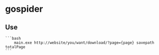 # gospider



## Use

    ```bash
        main.exe http://website/you/want/download/?page={page} savepath totalPage
    ```
    
    
    
